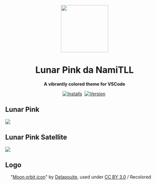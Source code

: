 <p align="center"> <img height="150" src="https://raw.githubusercontent.com/tronfy/lunar-pink/main/icon.png"> </p>

<h1 align="center"> Lunar Pink da NamiTLL</h1>

<p align="center"><strong>
 A vibrantly colored theme for VSCode
</strong></p>

<p align="center">
    <a href="https://bit.ly/lunar-pink"><img src="https://img.shields.io/visual-studio-marketplace/i/nicolasdschmidt.lunar-pink?color=%23e621af&style=flat-square" alt="Installs"></a>&nbsp;
    <a href="https://bit.ly/lunar-pink"><img src="https://img.shields.io/visual-studio-marketplace/v/nicolasdschmidt.lunar-pink?color=%23e621af&style=flat-square" alt="Version"></a>&nbsp;
</p>

## Lunar Pink

<img src="https://raw.githubusercontent.com/tronfy/lunar-pink/main/.github/demo/lunar_pink.png">

## Lunar Pink Satellite

<img src="https://raw.githubusercontent.com/tronfy/lunar-pink/main/.github/demo/lunar_pink_satellite.png">

## Logo

<img height="13" src="https://raw.githubusercontent.com/tronfy/lunar-pink/main/icon.png"> "[Moon orbit icon](https://game-icons.net/1x1/delapouite/moon-orbit.html)" by [Delapouite](https://delapouite.com/), used under [CC BY 3.0](https://creativecommons.org/licenses/by/3.0/) / Recolored
